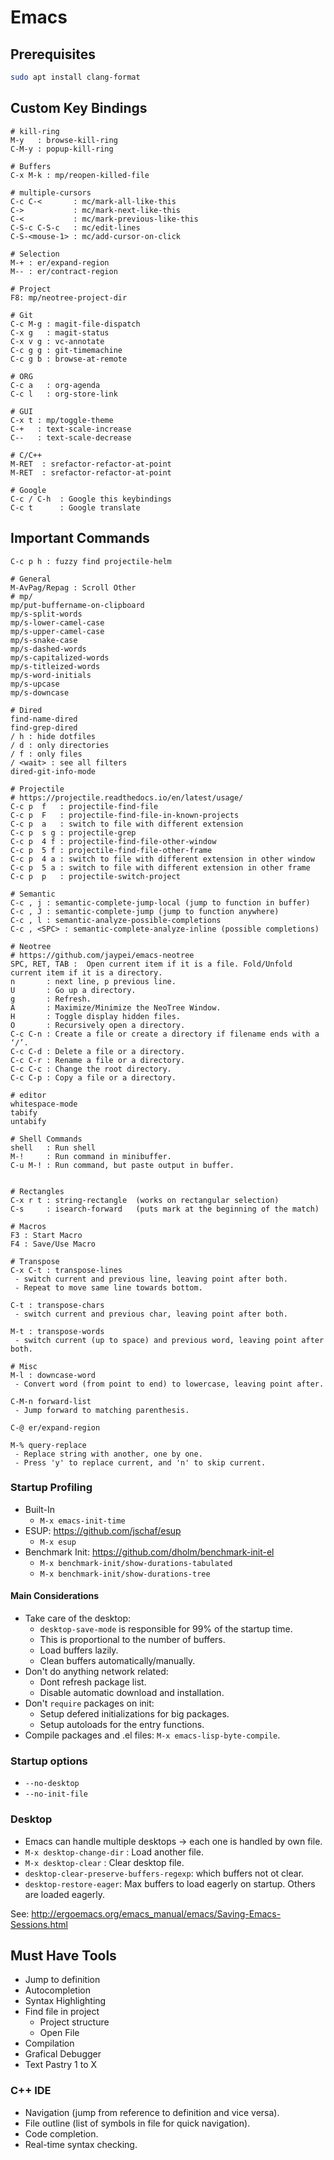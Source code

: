 # Emacs

## Prerequisites

```bash
sudo apt install clang-format
```

## Custom Key Bindings
```
# kill-ring
M-y   : browse-kill-ring
C-M-y : popup-kill-ring

# Buffers
C-x M-k : mp/reopen-killed-file

# multiple-cursors
C-c C-<       : mc/mark-all-like-this
C->           : mc/mark-next-like-this
C-<           : mc/mark-previous-like-this
C-S-c C-S-c   : mc/edit-lines
C-S-<mouse-1> : mc/add-cursor-on-click

# Selection
M-+ : er/expand-region
M-- : er/contract-region

# Project
F8: mp/neotree-project-dir

# Git
C-c M-g : magit-file-dispatch
C-x g   : magit-status
C-x v g : vc-annotate
C-c g g : git-timemachine
C-c g b : browse-at-remote

# ORG
C-c a   : org-agenda
C-c l   : org-store-link

# GUI
C-x t : mp/toggle-theme
C-+   : text-scale-increase
C--   : text-scale-decrease

# C/C++
M-RET  : srefactor-refactor-at-point
M-RET  : srefactor-refactor-at-point

# Google
C-c / C-h  : Google this keybindings
C-c t      : Google translate
```

## Important Commands

```
C-c p h : fuzzy find projectile-helm

# General
M-AvPag/Repag : Scroll Other
# mp/
mp/put-buffername-on-clipboard
mp/s-split-words 
mp/s-lower-camel-case 
mp/s-upper-camel-case 
mp/s-snake-case 
mp/s-dashed-words 
mp/s-capitalized-words 
mp/s-titleized-words 
mp/s-word-initials 
mp/s-upcase 
mp/s-downcase 

# Dired
find-name-dired
find-grep-dired
/ h : hide dotfiles
/ d : only directories
/ f : only files
/ <wait> : see all filters
dired-git-info-mode

# Projectile
# https://projectile.readthedocs.io/en/latest/usage/
C-c p  f   : projectile-find-file
C-c p  F   : projectile-find-file-in-known-projects
C-c p  a   : switch to file with different extension
C-c p  s g : projectile-grep
C-c p  4 f : projectile-find-file-other-window
C-c p  5 f : projectile-find-file-other-frame
C-c p  4 a : switch to file with different extension in other window
C-c p  5 a : switch to file with different extension in other frame
C-c p  p   : projectile-switch-project

# Semantic
C-c , j : semantic-complete-jump-local (jump to function in buffer)
C-c , J : semantic-complete-jump (jump to function anywhere)
C-c , l : semantic-analyze-possible-completions
C-c , <SPC> : semantic-complete-analyze-inline (possible completions)

# Neotree
# https://github.com/jaypei/emacs-neotree
SPC, RET, TAB :  Open current item if it is a file. Fold/Unfold current item if it is a directory.
n       : next line, p previous line.
U       : Go up a directory.
g       : Refresh.
A       : Maximize/Minimize the NeoTree Window.
H       : Toggle display hidden files.
O       : Recursively open a directory.
C-c C-n : Create a file or create a directory if filename ends with a ‘/’.
C-c C-d : Delete a file or a directory.
C-c C-r : Rename a file or a directory.
C-c C-c : Change the root directory.
C-c C-p : Copy a file or a directory.

# editor
whitespace-mode
tabify
untabify
```

```
# Shell Commands
shell   : Run shell
M-!     : Run command in minibuffer.
C-u M-! : Run command, but paste output in buffer.


# Rectangles
C-x r t : string-rectangle  (works on rectangular selection)
C-s     : isearch-forward   (puts mark at the beginning of the match)

# Macros
F3 : Start Macro
F4 : Save/Use Macro

# Transpose
C-x C-t : transpose-lines
 - switch current and previous line, leaving point after both.
 - Repeat to move same line towards bottom.
 
C-t : transpose-chars
 - switch current and previous char, leaving point after both.

M-t : transpose-words
 - switch current (up to space) and previous word, leaving point after both.

# Misc
M-l : downcase-word
 - Convert word (from point to end) to lowercase, leaving point after. 

C-M-n forward-list
 - Jump forward to matching parenthesis.

C-@ er/expand-region

M-% query-replace
 - Replace string with another, one by one.
 - Press 'y' to replace current, and 'n' to skip current.

```

### Startup Profiling

- Built-In
  - `M-x emacs-init-time`
- ESUP: https://github.com/jschaf/esup
  - `M-x esup`
- Benchmark Init: https://github.com/dholm/benchmark-init-el
  - `M-x benchmark-init/show-durations-tabulated`
  - `M-x benchmark-init/show-durations-tree`

#### Main Considerations

- Take care of the desktop:
  - `desktop-save-mode` is responsible for 99% of the startup time.
  - This is proportional to the number of buffers.
  - Load buffers lazily.
  - Clean buffers automatically/manually.
- Don't do anything network related:
  - Dont refresh package list.
  - Disable automatic download and installation.
- Don't `require` packages on init:
  - Setup defered initializations for big packages.
  - Setup autoloads for the entry functions.
- Compile packages and .el files: `M-x emacs-lisp-byte-compile`.

### Startup options

- `--no-desktop`
- `--no-init-file`

### Desktop

- Emacs can handle multiple desktops -> each one is handled by own file.
- `M-x desktop-change-dir` : Load another file.
- `M-x desktop-clear` : Clear desktop file.
- `desktop-clear-preserve-buffers-regexp`: which buffers not ot clear.
- `desktop-restore-eager`: Max buffers to load eagerly on startup. Others are loaded eagerly.

See: http://ergoemacs.org/emacs_manual/emacs/Saving-Emacs-Sessions.html




## Must Have Tools

- Jump to definition
- Autocompletion 
- Syntax Highlighting
- Find file in project
	- Project structure
	- Open File
- Compilation
- Grafical Debugger
- Text Pastry 1 to X

### C++ IDE
- Navigation (jump from reference to definition and vice versa).
- File outline (list of symbols in file for quick navigation).
- Code completion.
- Real-time syntax checking.

